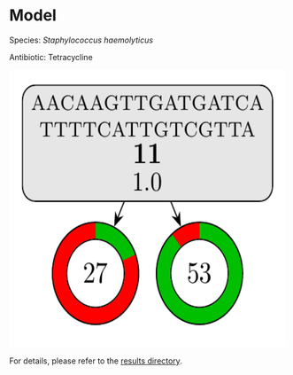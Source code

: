 
# Model

Species: *Staphylococcus haemolyticus*

Antibiotic: Tetracycline

<img src="./model.png" width=500 height=500 />

For details, please refer to the [results directory](../../../../../results/cart_b/staphylococcus%20haemolyticus/tetracycline/repeat_0/).

